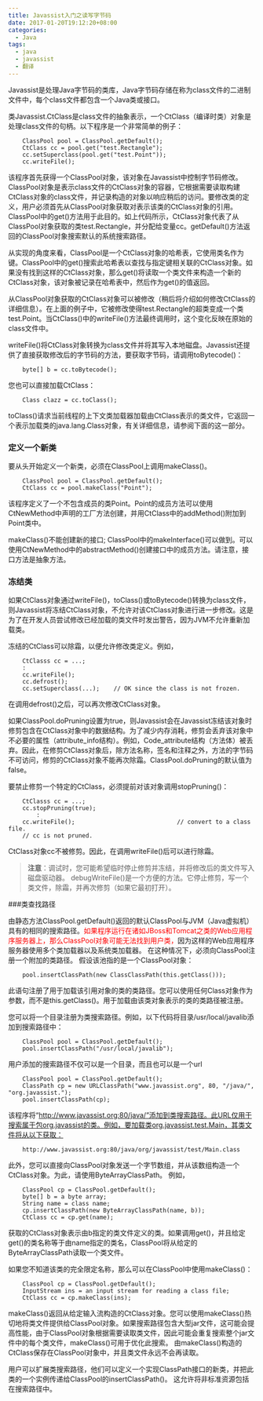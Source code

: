 ```yaml
---
title: Javassist入门之读写字节码
date: 2017-01-20T19:12:20+08:00
categories:
  - Java
tags: 
  - java
  - javassist
  - 翻译	 
---
```

Javassist是处理Java字节码的类库，Java字节码存储在称为class文件的二进制文件中，每个class文件都包含一个Java类或接口。
<!--more-->
类Javassist.CtClass是class文件的抽象表示，一个CtClass（编译时类）对象是处理class文件的句柄。以下程序是一个非常简单的例子：
<!--more-->
```
	ClassPool pool = ClassPool.getDefault();
	CtClass cc = pool.get("test.Rectangle");
	cc.setSuperclass(pool.get("test.Point"));
	cc.writeFile();
```

该程序首先获得一个ClassPool对象，该对象在Javassist中控制字节码修改。ClassPool对象是表示class文件的CtClass对象的容器，它根据需要读取构建CtClass对象的class文件，并记录构造的对象以响应稍后的访问。要修改类的定义，用户必须首先从ClassPool对象获取对表示该类的CtClass对象的引用。ClassPool中的get()方法用于此目的。如上代码所示，CtClass对象代表了从ClassPool对象获取的类test.Rectangle，并分配给变量cc。getDefault()方法返回的ClassPool对象搜索默认的系统搜索路径。

从实现的角度来看，ClassPool是一个CtClass对象的哈希表，它使用类名作为键。ClassPool中的get()搜索此哈希表以查找与指定键相关联的CtClass对象。如果没有找到这样的CtClass对象，那么get()将读取一个类文件来构造一个新的CtClass对象，该对象被记录在哈希表中，然后作为get()的值返回。

从ClassPool对象获取的CtClass对象可以被修改（稍后将介绍如何修改CtClass的详细信息）。在上面的例子中，它被修改使得test.Rectangle的超类变成一个类test.Point。当CtClass()中的writeFile()方法最终调用时，这个变化反映在原始的class文件中。

writeFile()将CtClass对象转换为class文件并将其写入本地磁盘。Javassist还提供了直接获取修改后的字节码的方法，要获取字节码，请调用toBytecode()：

```
	byte[] b = cc.toBytecode();
```

您也可以直接加载CtClass：

```
	Class clazz = cc.toClass();
```

toClass()请求当前线程的上下文类加载器加载由CtClass表示的类文件，它返回一个表示加载类的java.lang.Class对象，有关详细信息，请参阅下面的这一部分。

### 定义一个新类

要从头开始定义一个新类，必须在ClassPool上调用makeClass()。

```
	ClassPool pool = ClassPool.getDefault();
	CtClass cc = pool.makeClass("Point");
```

该程序定义了一个不包含成员的类Point。Point的成员方法可以使用CtNewMethod中声明的工厂方法创建，并用CtClass中的addMethod()附加到Point类中。

makeClass()不能创建新的接口; ClassPool中的makeInterface()可以做到。可以使用CtNewMethod中的abstractMethod()创建接口中的成员方法。请注意，接口方法是抽象方法。

### 冻结类

如果CtClass对象通过writeFile()，toClass()或toBytecode()转换为class文件，则Javassist将冻结CtClass对象，不允许对该CtClass对象进行进一步修改。这是为了在开发人员尝试修改已经加载的类文件时发出警告，因为JVM不允许重新加载类。

冻结的CtClass可以除霜，以便允许修改类定义。例如，

```
	CtClasss cc = ...;
    :
	cc.writeFile();
	cc.defrost();
	cc.setSuperclass(...);    // OK since the class is not frozen.
```

在调用defrost()之后，可以再次修改CtClass对象。

如果ClassPool.doPruning设置为true，则Javassist会在Javassist冻结该对象时修剪包含在CtClass对象中的数据结构。为了减少内存消耗，修剪会丢弃该对象中不必要的属性（attribute_info结构）。例如，Code_attribute结构（方法体）被丢弃。因此，在修剪CtClass对象后，除方法名称，签名和注释之外，方法的字节码不可访问，修剪的CtClass对象不能再次除霜。ClassPool.doPruning的默认值为false。

要禁止修剪一个特定的CtClass，必须提前对该对象调用stopPruning()：

```
	CtClasss cc = ...;
	cc.stopPruning(true);
	    :
	cc.writeFile();                             // convert to a class file.
	// cc is not pruned.
```

CtClass对象cc不被修剪。因此，在调用writeFile()后可以进行除霜。


>**注意**：调试时，您可能希望临时停止修剪并冻结，并将修改后的类文件写入磁盘驱动器。 debugWriteFile()是一个方便的方法。它停止修剪，写一个类文件，除霜，并再次修剪（如果它最初打开）。

###类查找路径

由静态方法ClassPool.getDefault()返回的默认ClassPool与JVM（Java虚拟机）具有的相同的搜索路径。<font color="red">如果程序运行在诸如JBoss和Tomcat之类的Web应用程序服务器上，那么ClassPool对象可能无法找到用户类，</font>因为这样的Web应用程序服务器使用多个类加载器以及系统类加载器。 在这种情况下，必须向ClassPool注册一个附加的类路径。 假设该池指的是一个ClassPool对象：

```
	pool.insertClassPath(new ClassClassPath(this.getClass()));
```

此语句注册了用于加载该引用对象的类的类路径。您可以使用任何Class对象作为参数，而不是this.getClass()。用于加载由该类对象表示的类的类路径被注册。

您可以将一个目录注册为类搜索路径。例如，以下代码将目录/usr/local/javalib添加到搜索路径中：

```
	ClassPool pool = ClassPool.getDefault();
	pool.insertClassPath("/usr/local/javalib");
```

用户添加的搜索路径不仅可以是一个目录，而且也可以是一个url

```
	ClassPool pool = ClassPool.getDefault();
	ClassPath cp = new URLClassPath("www.javassist.org", 80, "/java/", "org.javassist.");
	pool.insertClassPath(cp);
```

该程序将“http://www.javassist.org:80/java/”添加到类搜索路径。此URL仅用于搜索属于包org.javassist的类。例如，要加载类org.javassist.test.Main，其类文件将从以下获取：

```
	http://www.javassist.org:80/java/org/javassist/test/Main.class
```

此外，您可以直接向ClassPool对象发送一个字节数组，并从该数组构造一个CtClass对象。为此，请使用ByteArrayClassPath。 例如，

```
	ClassPool cp = ClassPool.getDefault();
	byte[] b = a byte array;
	String name = class name;
	cp.insertClassPath(new ByteArrayClassPath(name, b));
	CtClass cc = cp.get(name);
```

获取的CtClass对象表示由b指定的类文件定义的类。如果调用get()，并且给定get()的类名称等于由name指定的类名，ClassPool将从给定的ByteArrayClassPath读取一个类文件。

如果您不知道该类的完全限定名称，那么可以在ClassPool中使用makeClass()：

```
	ClassPool cp = ClassPool.getDefault();
	InputStream ins = an input stream for reading a class file;
	CtClass cc = cp.makeClass(ins);
```

makeClass()返回从给定输入流构造的CtClass对象。您可以使用makeClass()热切地将类文件提供给ClassPool对象。如果搜索路径包含大型jar文件，这可能会提高性能，由于ClassPool对象根据需要读取类文件，因此可能会重复搜索整个jar文件中的每个类文件，makeClass()可用于优化此搜索。 由makeClass()构造的CtClass保存在ClassPool对象中，并且类文件永远不会再读取。

用户可以扩展类搜索路径，他们可以定义一个实现ClassPath接口的新类，并把此类的一个实例传递给ClassPool的insertClassPath()。 这允许将非标准资源包括在搜索路径中。
